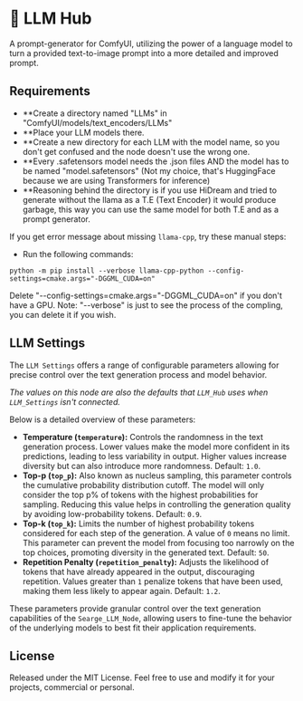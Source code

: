 # 🧠 LLM Hub

A prompt-generator for ComfyUI, utilizing the power of a language model to turn a provided
text-to-image prompt into a more detailed and improved prompt.


## Requirements

- **Create a directory named "LLMs" in "ComfyUI/models/text_encoders/LLMs"
- **Place your LLM models there.
- **Create a new directory for each LLM with the model name, so you don't get confused and the node doesn't use the wrong one.
- **Every .safetensors model needs the .json files AND the model has to be named "model.safetensors" (Not my choice, that's HuggingFace because we are using Transformers for inference)
- **Reasoning behind the directory is if you use HiDream and tried to generate without the llama as a T.E (Text Encoder) it would produce garbage, this way you can use the same model for both T.E and as a prompt generator.

If you get error message about missing `llama-cpp`, try these manual steps:

- Run the following commands:
```
python -m pip install --verbose llama-cpp-python --config-settings=cmake.args="-DGGML_CUDA=on"
```
Delete "--config-settings=cmake.args="-DGGML_CUDA=on" if you don't have a GPU.
Note: "--verbose" is just to see the process of the compling, you can delete it if you wish.


## LLM Settings 
The `LLM Settings` offers a range of configurable parameters allowing for precise control over the text
generation process and model behavior.

*The values on this node are also the defaults that `LLM_Hub`*
*uses when `LLM_Settings` isn't connected.*

Below is a detailed overview of these parameters:

- **Temperature (`temperature`):** Controls the randomness in the text generation process. Lower values make the model
  more confident in its predictions, leading to less variability in output. Higher values increase diversity but can
  also introduce more randomness. Default: `1.0`.
- **Top-p (`top_p`):** Also known as nucleus sampling, this parameter controls the cumulative probability distribution
  cutoff. The model will only consider the top p% of tokens with the highest probabilities for sampling. Reducing this
  value helps in controlling the generation quality by avoiding low-probability tokens. Default: `0.9`.
- **Top-k (`top_k`):** Limits the number of highest probability tokens considered for each step of the generation. A
  value of `0` means no limit. This parameter can prevent the model from focusing too narrowly on the top choices,
  promoting diversity in the generated text. Default: `50`.
- **Repetition Penalty (`repetition_penalty`):** Adjusts the likelihood of tokens that have already appeared in the
  output, discouraging repetition. Values greater than `1` penalize tokens that have been used, making them less likely
  to appear again. Default: `1.2`.

These parameters provide granular control over the text generation capabilities of the `Searge_LLM_Node`, allowing
users to fine-tune the behavior of the underlying models to best fit their application requirements.


## License
Released under the MIT License. Feel free to use and modify it for your projects, commercial or personal.
